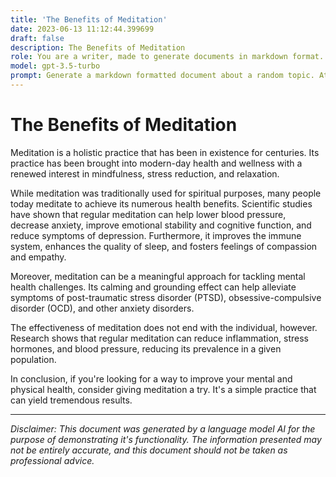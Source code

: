 ```yaml
---
title: 'The Benefits of Meditation'
date: 2023-06-13 11:12:44.399699
draft: false
description: The Benefits of Meditation
role: You are a writer, made to generate documents in markdown format. It is very important that all of the documents you generate are in valid markdown format.
model: gpt-3.5-turbo
prompt: Generate a markdown formatted document about a random topic. At the bottom, include a disclaimer explaining that the document was generated by you. The first line of the document should be the title. Make sure that the entire document is in proper markdown format, using a mix of various tags to make the document visually appealing.
---
```


# The Benefits of Meditation

Meditation is a holistic practice that has been in existence for centuries. Its practice has been brought into modern-day health and wellness with a renewed interest in mindfulness, stress reduction, and relaxation. 

While meditation was traditionally used for spiritual purposes, many people today meditate to achieve its numerous health benefits. Scientific studies have shown that regular meditation can help lower blood pressure, decrease anxiety, improve emotional stability and cognitive function, and reduce symptoms of depression. Furthermore, it improves the immune system, enhances the quality of sleep, and fosters feelings of compassion and empathy. 

Moreover, meditation can be a meaningful approach for tackling mental health challenges. Its calming and grounding effect can help alleviate symptoms of post-traumatic stress disorder (PTSD), obsessive-compulsive disorder (OCD), and other anxiety disorders. 

The effectiveness of meditation does not end with the individual, however. Research shows that regular meditation can reduce inflammation, stress hormones, and blood pressure, reducing its prevalence in a given population. 

In conclusion, if you're looking for a way to improve your mental and physical health, consider giving meditation a try. It's a simple practice that can yield tremendous results. 

---

*Disclaimer: This document was generated by a language model AI for the purpose of demonstrating it's functionality. The information presented may not be entirely accurate, and this document should not be taken as professional advice.*
